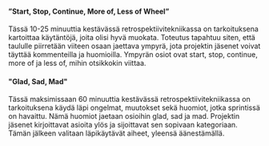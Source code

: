 <h4>”Start, Stop, Continue, More of, Less of Wheel”</h4>
Tässä 10-25 minuuttia kestävässä retrospektiivitekniikassa on tarkoituksena kartoittaa käytäntöjä, joita olisi hyvä muokata. Toteutus tapahtuu siten, että taululle piirretään viiteen osaan jaettava ympyrä, jota projektin jäsenet voivat täyttää kommenteilla ja huomioilla. Ympyrän osiot ovat start, stop, continue, more of ja less of, mihin otsikkokin viittaa.

<h4>"Glad, Sad, Mad"</h4>
Tässä maksimissaan 60 minuuttia kestävässä retrospektiivitekniikassa on tarkoituksena käydä läpi ongelmat, muutokset sekä huomiot, jotka sprintissä on havaittu. Nämä huomiot jaetaan osioihin glad, sad ja mad. Projektin jäsenet kirjoittavat asioita ylös ja sijoittavat sen sopivaan kategoriaan. Tämän jälkeen valitaan läpikäytävät aiheet, yleensä äänestämällä.
